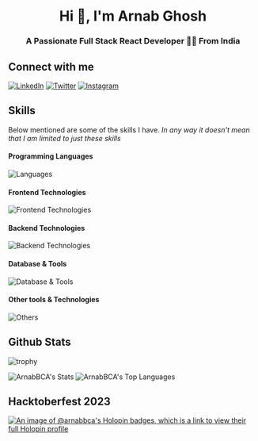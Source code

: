 <h1 align="center">Hi 👋, I'm Arnab Ghosh</h1>
<h3 align="center">A Passionate Full Stack React Developer 🧑‍💻 From India</h3>

## Connect with me
  
[![LinkedIn](https://img.shields.io/badge/LinkedIn-0077B5?style=for-the-badge&logo=linkedin&logoColor=white)](https://www.linkedin.com/in/arnab-ghosh-7678b7282)
[![Twitter](https://img.shields.io/badge/Twitter-1DA1F2?style=for-the-badge&logo=twitter&logoColor=white)]()
[![Instagram](https://img.shields.io/badge/Instagram-E1306C?style=for-the-badge&logo=instagram&logoColor=white)](https://www.instagram.com/arnab_ghosh_gg/)

## Skills

Below mentioned are some of the skills I have. _In any way it doesn't mean that I am limited to just these skills_

#### Programming Languages
![Languages](https://skillicons.dev/icons?i=js,ts,python,java,c,cpp,bash)

#### Frontend Technologies
![Frontend Technologies](https://skillicons.dev/icons?i=react,next,vue,vite,php,html,css,bootstrap,tailwind,mui,scss,redux)

#### Backend Technologies
![Backend Technologies](https://skillicons.dev/icons?i=nodejs,express,firebase)

#### Database & Tools
![Database & Tools](https://skillicons.dev/icons?i=mysql,mongodb)

#### Other tools & Technologies
![Others](https://skillicons.dev/icons?i=docker,git,github,markdown,vercel,vscode,figma,linux)

<!--
## Some of my projects
[![Open Chat]()
[![Meta Sphere]()
-->

## Github Stats
![trophy](https://github-profile-trophy.vercel.app/?username=ArnabBCA&theme=onedark&column=8&margin-w=5&margin-h=5)

![ArnabBCA's Stats](https://github-readme-stats.vercel.app/api?username=ArnabBCA&theme=radical&show_icons=true&hide_border=false&count_private=true)
![ArnabBCA's Top Languages](https://github-readme-stats.vercel.app/api/top-langs/?username=ArnabBCA&theme=radical&show_icons=true&hide_border=false&layout=compact)

## Hacktoberfest 2023
[![An image of @arnabbca's Holopin badges, which is a link to view their full Holopin profile](https://holopin.me/arnabbca)](https://holopin.io/@arnabbca)
